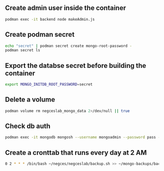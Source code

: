 ## Create admin user inside the container

```bash
podman exec -it backend node makeAdmin.js
```

## Create podman secret

```bash
echo "secret" | podman secret create mongo-root-password -
podman secret ls
```

## Export the databse secret before building the container

```bash
export MONGO_INITDB_ROOT_PASSWORD=secret
```

## Delete a volume
```bash
podman volume rm negceslab_mongo_data 2>/dev/null || true
```

## Check db auth
```bash
podman exec -it mongodb mongosh --username mongoadmin --password pass --authenticationDatabase admin
```

## Create a cronttab that runs every day at 2 AM

```bash
0 2 * * * /bin/bash ~/negces/negceslab/backup.sh >> ~/mongo-backups/backup.log 2>&1
```